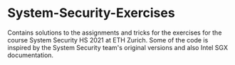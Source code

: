 # System-Security-Exercises

Contains solutions to the assignments and tricks for the exercises for the course System Security HS 2021 at ETH Zurich. 
Some of the code is inspired by the System Security team's original versions and also Intel SGX documentation. 
